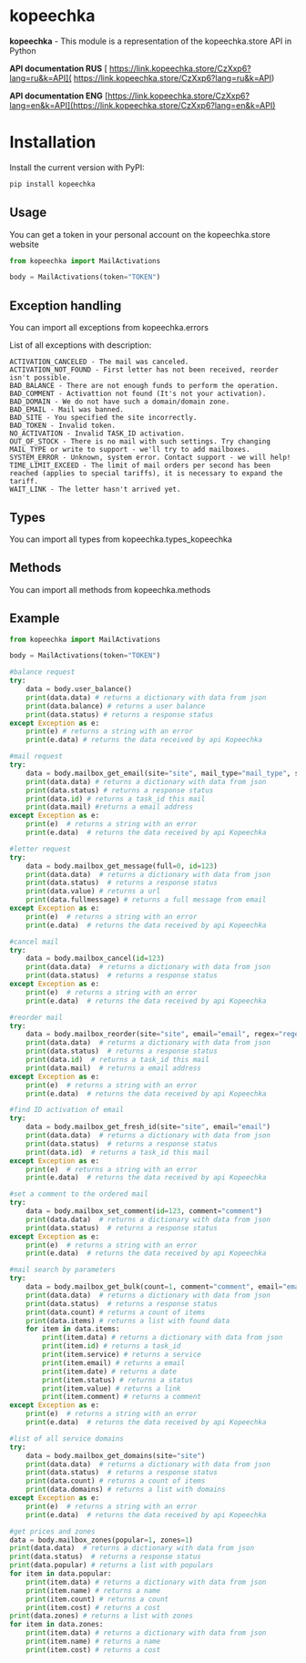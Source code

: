 # kopeechka

**kopeechka** - This module is a representation of the kopeechka.store API in Python

**API documentation RUS** [ https://link.kopeechka.store/CzXxp6?lang=ru&k=API]( https://link.kopeechka.store/CzXxp6?lang=ru&k=API)

**API documentation ENG** [https://link.kopeechka.store/CzXxp6?lang=en&k=API](https://link.kopeechka.store/CzXxp6?lang=en&k=API)

# Installation

Install the current version with PyPI:

```python
pip install kopeechka
```

## Usage

You can get a token in your personal account on the kopeechka.store website

```python
from kopeechka import MailActivations

body = MailActivations(token="TOKEN")
```

## Exception handling

You can import all exceptions from kopeechka.errors

List of all exceptions with description:

	ACTIVATION_CANCELED - The mail was canceled.
	ACTIVATION_NOT_FOUND - First letter has not been received, reorder isn't possible.
	BAD_BALANCE - There are not enough funds to perform the operation.
	BAD_COMMENT - Activattion not found (It's not your activation).
	BAD_DOMAIN - We do not have such a domain/domain zone.
	BAD_EMAIL - Mail was banned.
	BAD_SITE - You specified the site incorrectly.
	BAD_TOKEN - Invalid token.
	NO_ACTIVATION - Invalid TASK_ID activation.
	OUT_OF_STOCK - There is no mail with such settings. Try changing MAIL_TYPE or write to support - we'll try to add mailboxes.
	SYSTEM_ERROR - Unknown, system error. Contact support - we will help!
	TIME_LIMIT_EXCEED - The limit of mail orders per second has been reached (applies to special tariffs), it is necessary to expand the tariff.
	WAIT_LINK - The letter hasn't arrived yet.

## Types

You can import all types from kopeechka.types_kopeechka

## Methods

You can import all methods from kopeechka.methods

## Example

```python
from kopeechka import MailActivations

body = MailActivations(token="TOKEN")

#balance request
try:
    data = body.user_balance()
    print(data.data) # returns a dictionary with data from json
    print(data.balance) # returns a user balance
    print(data.status) # returns a response status
except Exception as e:
    print(e) # returns a string with an error
    print(e.data) # returns the data received by api Kopeechka

#mail request
try:
    data = body.mailbox_get_email(site="site", mail_type="mail_type", sender="sender", regex="regex", soft_id=0, investor=0, subject="subject")
    print(data.data) # returns a dictionary with data from json
    print(data.status) # returns a response status
    print(data.id) # returns a task_id this mail
    print(data.mail) #returns a email address
except Exception as e:
    print(e)  # returns a string with an error
    print(e.data)  # returns the data received by api Kopeechka

#letter request
try:
    data = body.mailbox_get_message(full=0, id=123)
    print(data.data)  # returns a dictionary with data from json
    print(data.status)  # returns a response status
    print(data.value) # returns a url
    print(data.fullmessage) # returns a full message from email
except Exception as e:
    print(e)  # returns a string with an error
    print(e.data)  # returns the data received by api Kopeechka

#cancel mail
try:
    data = body.mailbox_cancel(id=123)
    print(data.data)  # returns a dictionary with data from json
    print(data.status)  # returns a response status
except Exception as e:
    print(e)  # returns a string with an error
    print(e.data)  # returns the data received by api Kopeechka

#reorder mail
try:
    data = body.mailbox_reorder(site="site", email="email", regex="regex", subject="subject")
    print(data.data)  # returns a dictionary with data from json
    print(data.status)  # returns a response status
    print(data.id)  # returns a task_id this mail
    print(data.mail)  # returns a email address
except Exception as e:
    print(e)  # returns a string with an error
    print(e.data)  # returns the data received by api Kopeechka

#find ID activation of email
try:
    data = body.mailbox_get_fresh_id(site="site", email="email")
    print(data.data)  # returns a dictionary with data from json
    print(data.status)  # returns a response status
    print(data.id)  # returns a task_id this mail
except Exception as e:
    print(e)  # returns a string with an error
    print(e.data)  # returns the data received by api Kopeechka

#set a comment to the ordered mail
try:
    data = body.mailbox_set_comment(id=123, comment="comment")
    print(data.data)  # returns a dictionary with data from json
    print(data.status)  # returns a response status
except Exception as e:
    print(e)  # returns a string with an error
    print(e.data)  # returns the data received by api Kopeechka

#mail search by parameters
try:
    data = body.mailbox_get_bulk(count=1, comment="comment", email="email", site="site")
    print(data.data)  # returns a dictionary with data from json
    print(data.status)  # returns a response status
    print(data.count) # returns a count of items
    print(data.items) # returns a list with found data
    for item in data.items:
        print(item.data) # returns a dictionary with data from json
        print(item.id) # returns a task_id
        print(item.service) # returns a service
        print(item.email) # returns a email
        print(item.date) # returns a date
        print(item.status) # returns a status
        print(item.value) # returns a link
        print(item.comment) # returns a comment
except Exception as e:
    print(e)  # returns a string with an error
    print(e.data)  # returns the data received by api Kopeechka

#list of all service domains
try:
    data = body.mailbox_get_domains(site="site")
    print(data.data)  # returns a dictionary with data from json
    print(data.status)  # returns a response status
    print(data.count) # returns a count of items
    print(data.domains) # returns a list with domains
except Exception as e:
    print(e)  # returns a string with an error
    print(e.data)  # returns the data received by api Kopeechka

#get prices and zones
data = body.mailbox_zones(popular=1, zones=1)
print(data.data)  # returns a dictionary with data from json
print(data.status)  # returns a response status
print(data.popular) # returns a list with populars
for item in data.popular:
    print(item.data) # returns a dictionary with data from json
    print(item.name) # returns a name
    print(item.count) # returns a count
    print(item.cost) # returns a cost
print(data.zones) # returns a list with zones
for item in data.zones:
    print(item.data) # returns a dictionary with data from json
    print(item.name) # returns a name
    print(item.cost) # returns a cost
```